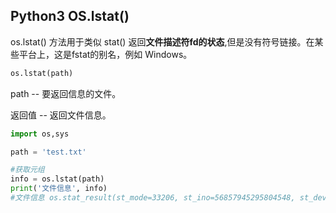 ## Python3 OS.lstat()

os.lstat() 方法用于类似 stat() 返回**文件描述符fd的状态**,但是没有符号链接。在某些平台上，这是fstat的别名，例如 Windows。

```python
os.lstat(path)
```

path -- 要返回信息的文件。

返回值 -- 返回文件信息。

```python
import os,sys

path = 'test.txt'

#获取元组
info = os.lstat(path)
print('文件信息', info)
#文件信息 os.stat_result(st_mode=33206, st_ino=56857945295804548, st_dev=587191509, st_nlink=2, st_uid=0, st_gid=0, st_size=60, st_atime=1576325101, st_mtime=1576483067, st_ctime=1576325101)
```

